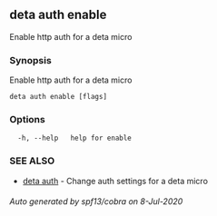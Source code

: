 ## deta auth enable

Enable http auth for a deta micro

### Synopsis

Enable http auth for a deta micro

```
deta auth enable [flags]
```

### Options

```
  -h, --help   help for enable
```

### SEE ALSO

* [deta auth](deta_auth.md)	 - Change auth settings for a deta micro

###### Auto generated by spf13/cobra on 8-Jul-2020
